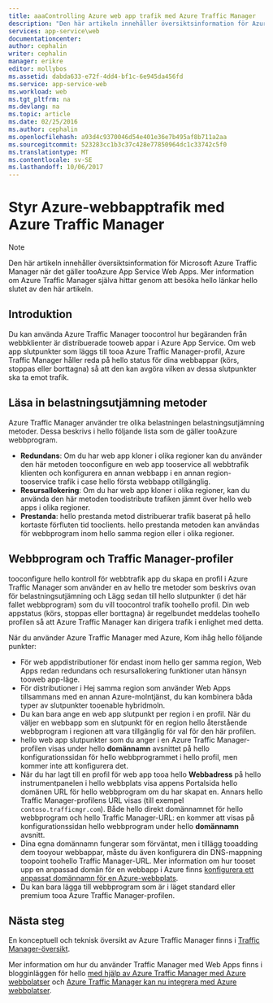 ```yaml
---
title: aaaControlling Azure web app trafik med Azure Traffic Manager
description: "Den här artikeln innehåller översiktsinformation för Azure Traffic Manager när det gäller tooAzure webbprogram."
services: app-service\web
documentationcenter: 
author: cephalin
writer: cephalin
manager: erikre
editor: mollybos
ms.assetid: dabda633-e72f-4dd4-bf1c-6e945da456fd
ms.service: app-service-web
ms.workload: web
ms.tgt_pltfrm: na
ms.devlang: na
ms.topic: article
ms.date: 02/25/2016
ms.author: cephalin
ms.openlocfilehash: a93d4c9370046d54e401e36e7b495af8b711a2aa
ms.sourcegitcommit: 523283cc1b3c37c428e77850964dc1c33742c5f0
ms.translationtype: MT
ms.contentlocale: sv-SE
ms.lasthandoff: 10/06/2017
---
```

# <a name="controlling-azure-web-app-traffic-with-azure-traffic-manager"></a>Styr Azure-webbapptrafik med Azure Traffic Manager
> [!NOTE]
> Den här artikeln innehåller översiktsinformation för Microsoft Azure Traffic Manager när det gäller tooAzure App Service Web Apps. Mer information om Azure Traffic Manager själva hittar genom att besöka hello länkar hello slutet av den här artikeln.
> 
> 

## <a name="introduction"></a>Introduktion
Du kan använda Azure Traffic Manager toocontrol hur begäranden från webbklienter är distribuerade tooweb appar i Azure App Service. Om web app slutpunkter som läggs till tooa Azure Traffic Manager-profil, Azure Traffic Manager håller reda på hello status för dina webbappar (körs, stoppas eller borttagna) så att den kan avgöra vilken av dessa slutpunkter ska ta emot trafik.

## <a name="load-balancing-methods"></a>Läsa in belastningsutjämning metoder
Azure Traffic Manager använder tre olika belastningen belastningsutjämning metoder. Dessa beskrivs i hello följande lista som de gäller tooAzure webbprogram.

* **Redundans**: Om du har web app kloner i olika regioner kan du använder den här metoden tooconfigure en web app tooservice all webbtrafik klienten och konfigurera en annan webbapp i en annan region-tooservice trafik i case hello första webbapp otillgänglig.
* **Resursallokering**: Om du har web app kloner i olika regioner, kan du använda den här metoden toodistribute trafiken jämnt över hello web apps i olika regioner.
* **Prestanda**: hello prestanda metod distribuerar trafik baserat på hello kortaste förfluten tid tooclients. hello prestanda metoden kan användas för webbprogram inom hello samma region eller i olika regioner.

## <a name="web-apps-and-traffic-manager-profiles"></a>Webbprogram och Traffic Manager-profiler
tooconfigure hello kontroll för webbtrafik app du skapa en profil i Azure Traffic Manager som använder en av hello tre metoder som beskrivs ovan för belastningsutjämning och Lägg sedan till hello slutpunkter (i det här fallet webbprogram) som du vill toocontrol trafik toohello profil. Din web appstatus (körs, stoppas eller borttagna) är regelbundet meddelas toohello profilen så att Azure Traffic Manager kan dirigera trafik i enlighet med detta.

När du använder Azure Traffic Manager med Azure, Kom ihåg hello följande punkter:

* För web appdistributioner för endast inom hello ger samma region, Web Apps redan redundans och resursallokering funktioner utan hänsyn tooweb app-läge.
* För distributioner i Hej samma region som använder Web Apps tillsammans med en annan Azure-molntjänst, du kan kombinera båda typer av slutpunkter tooenable hybridmoln.
* Du kan bara ange en web app slutpunkt per region i en profil. När du väljer en webbapp som en slutpunkt för en region hello återstående webbprogram i regionen att vara tillgänglig för val för den här profilen.
* hello web app slutpunkter som du anger i en Azure Traffic Manager-profilen visas under hello **domännamn** avsnittet på hello konfigurationssidan för hello webbprogrammet i hello profil, men kommer inte att konfigurera det.
* När du har lagt till en profil för web app tooa hello **Webbadress** på hello instrumentpanelen i hello webbplats visa appens Portalsida hello domänen URL för hello webbprogram om du har skapat en. Annars hello Traffic Manager-profilens URL visas (till exempel `contoso.trafficmgr.com`). Både hello direkt domännamnet för hello webbprogram och hello Traffic Manager-URL: en kommer att visas på konfigurationssidan hello webbprogram under hello **domännamn** avsnitt.
* Dina egna domännamn fungerar som förväntat, men i tillägg tooadding dem tooyour webbappar, måste du även konfigurera din DNS-mappning toopoint toohello Traffic Manager-URL. Mer information om hur tooset upp en anpassad domän för en webbapp i Azure finns [konfigurera ett anpassat domännamn för en Azure-webbplats](app-service-web-tutorial-custom-domain.md).
* Du kan bara lägga till webbprogram som är i läget standard eller premium tooa Azure Traffic Manager-profilen.

## <a name="next-steps"></a>Nästa steg
En konceptuell och teknisk översikt av Azure Traffic Manager finns i [Traffic Manager-översikt](../traffic-manager/traffic-manager-overview.md).

Mer information om hur du använder Traffic Manager med Web Apps finns i blogginläggen för hello [med hjälp av Azure Traffic Manager med Azure webbplatser](http://blogs.msdn.com/b/waws/archive/2014/03/18/using-windows-azure-traffic-manager-with-waws.aspx) och [Azure Traffic Manager kan nu integrera med Azure webbplatser](https://azure.microsoft.com/blog/2014/03/27/azure-traffic-manager-can-now-integrate-with-azure-web-sites/).

